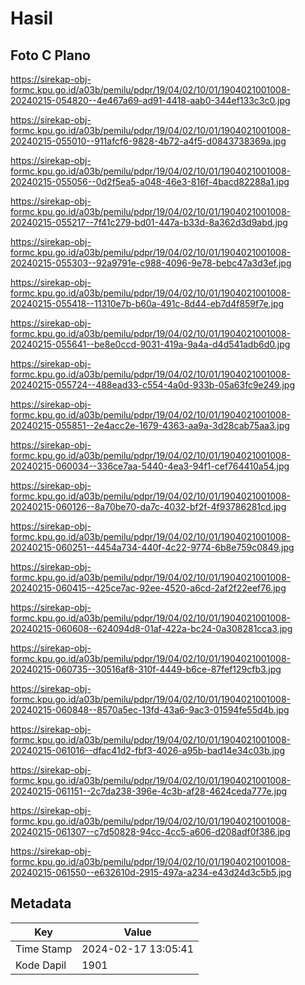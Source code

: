 # Hasil

## Foto C Plano

https://sirekap-obj-formc.kpu.go.id/a03b/pemilu/pdpr/19/04/02/10/01/1904021001008-20240215-054820--4e467a69-ad91-4418-aab0-344ef133c3c0.jpg

https://sirekap-obj-formc.kpu.go.id/a03b/pemilu/pdpr/19/04/02/10/01/1904021001008-20240215-055010--911afcf6-9828-4b72-a4f5-d0843738369a.jpg

https://sirekap-obj-formc.kpu.go.id/a03b/pemilu/pdpr/19/04/02/10/01/1904021001008-20240215-055056--0d2f5ea5-a048-46e3-816f-4bacd82288a1.jpg

https://sirekap-obj-formc.kpu.go.id/a03b/pemilu/pdpr/19/04/02/10/01/1904021001008-20240215-055217--7f41c279-bd01-447a-b33d-8a362d3d9abd.jpg

https://sirekap-obj-formc.kpu.go.id/a03b/pemilu/pdpr/19/04/02/10/01/1904021001008-20240215-055303--92a9791e-c988-4096-9e78-bebc47a3d3ef.jpg

https://sirekap-obj-formc.kpu.go.id/a03b/pemilu/pdpr/19/04/02/10/01/1904021001008-20240215-055418--11310e7b-b60a-491c-8d44-eb7d4f859f7e.jpg

https://sirekap-obj-formc.kpu.go.id/a03b/pemilu/pdpr/19/04/02/10/01/1904021001008-20240215-055641--be8e0ccd-9031-419a-9a4a-d4d541adb6d0.jpg

https://sirekap-obj-formc.kpu.go.id/a03b/pemilu/pdpr/19/04/02/10/01/1904021001008-20240215-055724--488ead33-c554-4a0d-933b-05a63fc9e249.jpg

https://sirekap-obj-formc.kpu.go.id/a03b/pemilu/pdpr/19/04/02/10/01/1904021001008-20240215-055851--2e4acc2e-1679-4363-aa9a-3d28cab75aa3.jpg

https://sirekap-obj-formc.kpu.go.id/a03b/pemilu/pdpr/19/04/02/10/01/1904021001008-20240215-060034--336ce7aa-5440-4ea3-94f1-cef764410a54.jpg

https://sirekap-obj-formc.kpu.go.id/a03b/pemilu/pdpr/19/04/02/10/01/1904021001008-20240215-060126--8a70be70-da7c-4032-bf2f-4f93786281cd.jpg

https://sirekap-obj-formc.kpu.go.id/a03b/pemilu/pdpr/19/04/02/10/01/1904021001008-20240215-060251--4454a734-440f-4c22-9774-6b8e759c0849.jpg

https://sirekap-obj-formc.kpu.go.id/a03b/pemilu/pdpr/19/04/02/10/01/1904021001008-20240215-060415--425ce7ac-92ee-4520-a6cd-2af2f22eef76.jpg

https://sirekap-obj-formc.kpu.go.id/a03b/pemilu/pdpr/19/04/02/10/01/1904021001008-20240215-060608--624094d8-01af-422a-bc24-0a308281cca3.jpg

https://sirekap-obj-formc.kpu.go.id/a03b/pemilu/pdpr/19/04/02/10/01/1904021001008-20240215-060735--30516af8-310f-4449-b6ce-87fef129cfb3.jpg

https://sirekap-obj-formc.kpu.go.id/a03b/pemilu/pdpr/19/04/02/10/01/1904021001008-20240215-060848--8570a5ec-13fd-43a6-9ac3-01594fe55d4b.jpg

https://sirekap-obj-formc.kpu.go.id/a03b/pemilu/pdpr/19/04/02/10/01/1904021001008-20240215-061016--dfac41d2-fbf3-4026-a95b-bad14e34c03b.jpg

https://sirekap-obj-formc.kpu.go.id/a03b/pemilu/pdpr/19/04/02/10/01/1904021001008-20240215-061151--2c7da238-396e-4c3b-af28-4624ceda777e.jpg

https://sirekap-obj-formc.kpu.go.id/a03b/pemilu/pdpr/19/04/02/10/01/1904021001008-20240215-061307--c7d50828-94cc-4cc5-a606-d208adf0f386.jpg

https://sirekap-obj-formc.kpu.go.id/a03b/pemilu/pdpr/19/04/02/10/01/1904021001008-20240215-061550--e632610d-2915-497a-a234-e43d24d3c5b5.jpg


## Metadata

| Key        | Value               |
| ---------- | ------------------- |
| Time Stamp | 2024-02-17 13:05:41 |
| Kode Dapil | 1901                |



